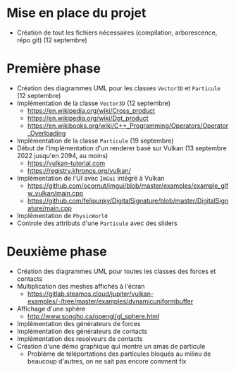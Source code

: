 # Mise en place du projet
* Création de tout les fichiers nécessaires (compilation, arborescence, répo git) (12 septembre)

# Première phase
* Création des diagrammes UML pour les classes `Vector3D` et `Particule` (12 septembre)
* Implémentation de la classe `Vector3D` (12 septembre)
  * https://en.wikipedia.org/wiki/Cross_product
  * https://en.wikipedia.org/wiki/Dot_product
  * https://en.wikibooks.org/wiki/C++_Programming/Operators/Operator_Overloading
* Implémentation de la classe `Particule` (19 septembre)
* Début de l'implémentation d'un renderer basé sur Vulkan (13 septembre 2022 jusqu'en 2094, au moins)
  * https://vulkan-tutorial.com
  * https://registry.khronos.org/vulkan/
* Implémentation de l'UI avec `ImGui` intégré à Vulkan
    * https://github.com/ocornut/imgui/blob/master/examples/example_glfw_vulkan/main.cpp
    * https://github.com/felipunky/DigitalSignature/blob/master/DigitalSignature/main.cpp
* Implémentation de `PhysicWorld`
* Controle des attributs d'une `Particule` avec des sliders

# Deuxième phase
* Création des diagrammes UML pour toutes les classes des forces et contacts
* Multiplication des meshes affichés à l'écran
    * https://gitlab.steamos.cloud/jupiter/vulkan-examples/-/tree/master/examples/dynamicuniformbuffer
* Affichage d'une sphère
    * http://www.songho.ca/opengl/gl_sphere.html
* Implémentation des générateurs de forces
* Implémentation des générateurs de contacts
* Implémentation des resolveurs de contacts
* Création d'une démo graphique qui montre un amas de particule 
    * Problème de téléportations des particules bloqués au milieu de beaucoup d'autres, on ne sait pas encore comment fix
